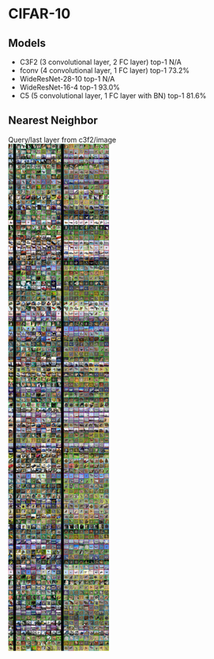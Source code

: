 # CIFAR-10
## Models
* C3F2 (3 convolutional layer, 2 FC layer) top-1 N/A
* fconv (4 convolutional layer, 1 FC layer) top-1 73.2%
* WideResNet-28-10 top-1 N/A
* WideResNet-16-4 top-1 93.0%
* C5 (5 convolutional layer, 1 FC layer with BN) top-1 81.6%

## Nearest Neighbor
Query/last layer from c3f2/image  
![top-page](https://raw.githubusercontent.com/takumayagi/cifar10/images/c3f2_nn_deep.jpg)

